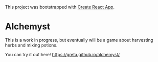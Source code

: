 This project was bootstrapped with [Create React App](https://github.com/facebookincubator/create-react-app).

# Alchemyst
This is a work in progress, but eventually will be a game about harvesting herbs and mixing potions.

You can try it out here!
https://greta.github.io/alchemyst/
